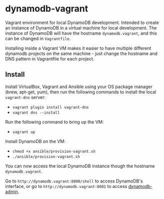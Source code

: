 # dynamodb-vagrant

Vagrant environment for local DynamoDB development. Intended to create an instance of DynamoDB in a virtual machine for local development. The instance of DynamoDB will have the hostname `dynamodb.vagrant`, and this can be changed in `Vagrantfile`.

Installing inside a Vagrant VM makes it easier to have multiple different dynamodb projects on the same machine - just change the hostname and DNS pattern in Vagrantfile for each project.

## Install

Install VirtualBox, Vagrant and Ansible using your OS package manager (brew, apt-get, yum), then run the following commands to install the local `vagrant-dns` server:

 - `vagrant plugin install vagrant-dns`
 - `vagrant dns --install`

Run the following command to bring up the VM:

 - `vagrant up`

Install DynamoDB on the VM:

 - `chmod +x ansible/provision-vagrant.sh`
 - `./ansible/provision-vagrant.sh`

You can now access the local DynamoDB instance though the hostname `dynamodb.vagrant`.

Go to `http://dynamodb.vagrant:8000/shell` to access DynamoDB's interface, or go to `http://dynamodb.vagrant:8001` to access [dynamodb-admin](https://github.com/aaronshaf/dynamodb-admin).
